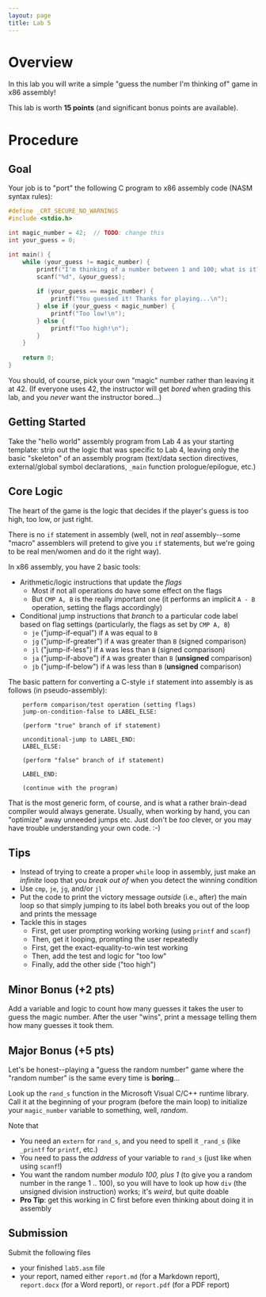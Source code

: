 ```yaml
---
layout: page
title: Lab 5
---
```


# Overview

In this lab you will write a simple "guess the number I'm thinking of" game in x86 assembly!

This lab is worth **15 points** (and significant bonus points are available).

# Procedure

## Goal

Your job is to "port" the following C program to x86 assembly code (NASM syntax rules):

```c
#define _CRT_SECURE_NO_WARNINGS
#include <stdio.h>

int magic_number = 42;  // TODO: change this
int your_guess = 0;

int main() {
    while (your_guess != magic_number) {
        printf("I'm thinking of a number between 1 and 100; what is it? ");
        scanf("%d", &your_guess);
        
        if (your_guess == magic_number) {
            printf("You guessed it! Thanks for playing...\n");
        } else if (your_guess < magic_number) {
            printf("Too low!\n");
        } else {
            printf("Too high!\n");
        }
    }
    
    return 0;
}
```

You should, of course, pick your own "magic" number rather than leaving it at 42.
(If everyone uses 42, the instructor will get *bored* when grading this lab, and you *never* want the instructor bored...)

## Getting Started

Take the "hello world" assembly program from Lab 4 as your starting template: strip out the logic that was specific to Lab 4,
leaving only the basic "skeleton" of an assembly program (text/data section directives, external/global symbol declarations,
`_main` function prologue/epilogue, etc.)

## Core Logic

The heart of the game is the logic that decides if the player's guess is too high, too low, or just right.

There is no `if` statement in assembly (well, not in *real* assembly--some "macro" assemblers will pretend
to give you `if` statements, but we're going to be real men/women and do it the right way).

In x86 assembly, you have 2 basic tools:

* Arithmetic/logic instructions that update the *flags*
    * Most if not all operations do have some effect on the flags
    * But `CMP A, B` is the really important one (it performs an implicit `A - B` operation,
        setting the flags accordingly)
* Conditional jump instructions that *branch* to a particular code label based on flag settings
        (particularly, the flags as set by `CMP A, B`)
    * `je` ("jump-if-equal") if `A` was equal to `B`
    * `jg` ("jump-if-greater") if `A` was greater than `B` (signed comparison)
    * `jl` ("jump-if-less") if `A` was less than `B` (signed comparison)
    * `ja` ("jump-if-above") if `A` was greater than `B` (**unsigned** comparison)
    * `jb` ("jump-if-below") if `A` was less than `B` (**unsigned** comparison)

The basic pattern for converting a C-style `if` statement into assembly is as follows (in pseudo-assembly):

        perform comparison/test operation (setting flags)
        jump-on-condition-false to LABEL_ELSE:

        (perform "true" branch of if statement)
        
        unconditional-jump to LABEL_END:
        LABEL_ELSE:

        (perform "false" branch of if statement)

        LABEL_END:

        (continue with the program)

That is the most generic form, of course, and is what a rather brain-dead compiler would always
generate.  Usually, when working by hand, you can "optimize" away unneeded jumps etc.  Just don't
be *too* clever, or you may have trouble understanding  your own code. :-)

## Tips

* Instead of trying to create a proper `while` loop in assembly, just make an *infinite* loop that you *break out of* when you detect the winning condition
* Use `cmp`, `je`, `jg`, and/or `jl`
* Put the code to print the victory message *outside* (i.e., after) the main loop
    so that simply jumping to its label both breaks you out of the loop and prints
    the message
* Tackle this in stages
    * First, get user prompting working working (using `printf` and `scanf`)
    * Then, get it looping, prompting the user repeatedly
    * First, get the exact-equality-to-win test working
    * Then, add the test and logic for "too low"
    * Finally, add the other side ("too high")

## Minor Bonus (+2 pts)

Add a variable and logic to count how many guesses it takes the user to guess the magic number.  After the user "wins", print a message telling them how many guesses it took them.

## Major Bonus (+5 pts)

Let's be honest--playing a "guess the random number" game where the "random number" is the same
every time is **boring**...

Look up the `rand_s` function in the Microsoft Visual C/C++ runtime library.
Call it at the beginning of your program (before the main loop) to initialize your
`magic_number` variable to something, well, *random*.

Note that
* You need an `extern` for `rand_s`, and you need to spell it `_rand_s` (like `_printf` for `printf`, etc.)
* You need to pass the *address* of your variable to `rand_s` (just like when using `scanf`!)
* You want the random number *modulo 100, plus 1* (to give you a random number in the range 1 .. 100),
    so you will have to look up how `div` (the unsigned division instruction) works; it's *weird*,
    but quite doable
* **Pro Tip**: get this working in C first before even thinking about doing it in assembly

## Submission

Submit the following files

* your finished `lab5.asm` file
* your report, named either `report.md` (for a Markdown report), `report.docx` (for a Word report), or `report.pdf` (for a PDF report)

